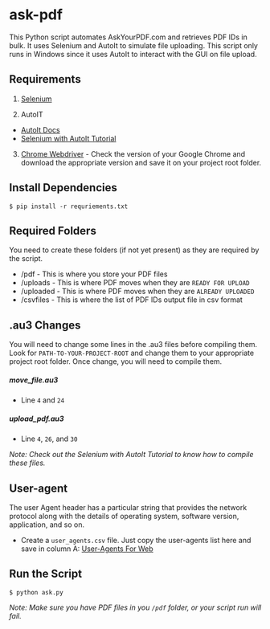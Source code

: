 # ask-pdf

This Python script automates AskYourPDF.com and retrieves PDF IDs in bulk. It uses Selenium and AutoIt to simulate file uploading. This script only runs in Windows since it uses AutoIt to interact with the GUI on file upload.

## Requirements
1. [Selenium](https://selenium-python.readthedocs.io/)  

2. AutoIT
- [AutoIt Docs](https://www.autoitscript.com/site/)
- [Selenium with AutoIt Tutorial](https://www.youtube.com/watch?v=3nPFjfpDwGU)

3. [Chrome Webdriver](https://chromedriver.chromium.org/) - Check the version of your Google Chrome and download the appropriate version and save it on your project root folder.

## Install Dependencies
`$ pip install -r requriements.txt`

## Required Folders
You need to create these folders (if not yet present) as they are required by the script.  
- /pdf - This is where you store your PDF files
- /uploads - This is where PDF moves when they are `READY FOR UPLOAD`
- /uploaded - This is where PDF moves when they are `ALREADY UPLOADED`
- /csvfiles - This is where the list of PDF IDs output file in csv format

## .au3 Changes
You will need to change some lines in the .au3 files before compiling them. Look for `PATH-TO-YOUR-PROJECT-ROOT` and change them to your appropriate project root folder. Once change, you will need to compile them.
##### move_file.au3
- Line `4` and `24`  
##### upload_pdf.au3  
- Line `4`, `26`, and `30`

*Note: Check out the Selenium with AutoIt Tutorial to know how to compile these files.*

## User-agent
The user Agent header has a particular string that provides the network protocol along with the details of operating system, software version, application, and so on.  
- Create a `user_agents.csv` file. Just copy the user-agents list here and save in column A: [User-Agents For Web](https://brightdata.com/blog/how-tos/user-agents-for-web-scraping-101)

## Run the Script
`$ python ask.py`  

*Note: Make sure you have PDF files in you `/pdf` folder, or your script run will fail.*
